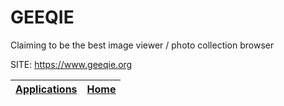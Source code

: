 # GEEQIE
 
 Claiming to be the best image viewer / photo collection browser
 
 SITE: https://www.geeqie.org

 | [Applications](https://portable-linux-apps.github.io/apps.html) | [Home](https://portable-linux-apps.github.io)
 | --- | --- |
